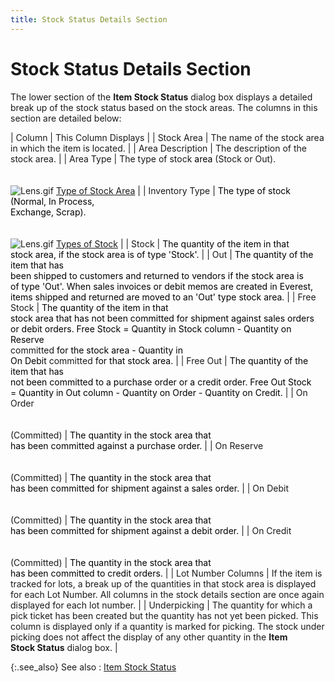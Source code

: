 ```yaml
---
title: Stock Status Details Section
---
```


# Stock Status Details Section


The lower section of the **Item Stock 
 Status** dialog box displays a detailed break up of the stock status  based on the stock areas. The columns in this section are detailed below:


| Column | This Column Displays |
| Stock Area | The name of the stock area in which the item is located. |
| Area Description | The description of the stock area. |
| Area Type | The type of stock <font color="#000000" class="hcp5">area </font>(Stock  or Out).<br/><br/><br/>![Lens.gif]({{site.mi_baseurl}}/img/lens.gif)<font color="#000000" class="hcp5"> </font>[Type  of Stock Area]({{site.sc_chm}}/options/miscellaneous-set-up/stock-areas/stock-areas/stock_area_profile_general_tab.html) |
| Inventory Type | <font color="#000000" class="hcp5">The type of stock (Normal, In Process, <br/> Exchange, Scrap).</font><br/><br/><br/>![Lens.gif]({{site.mi_baseurl}}/img/lens.gif) [Types  of Stock]({{site.sc_chm}}/options/miscellaneous-set-up/stock-areas/stock_area_types.html) |
| Stock | <font color="#000000" class="hcp5">The quantity of the item in that <br/> stock area, if the stock area is of type 'Stock'.</font> |
| Out | <font color="#000000" class="hcp5">The quantity of the item that has <br/> been shipped to customers and returned to vendors if the stock area is <br/> of type 'Out'. When sales invoices or debit memos are created in Everest, <br/> items shipped and returned are moved to an 'Out' type stock area.</font> |
| Free Stock | <font color="#000000" class="hcp5">The quantity of the item in that <br/> stock area that has not been committed for shipment against sales orders <br/> or debit orders. Free Stock = Quantity in Stock column - Quantity on Reserve <br/> </font>committed <font color="#000000" class="hcp5">for the stock area - Quantity in <br/> On Debit </font>committed<font color="#000000" class="hcp5"> for that stock area.</font> |
| Free Out | <font color="#000000" class="hcp5">The quantity of the item that has <br/> not been committed to a purchase order or a credit order. Free Out Stock <br/> = Quantity in Out column - Quantity on Order - Quantity on Credit.</font> |
| On Order<br/><br/><br/>(Committed) | <font color="#000000" class="hcp5">The quantity in the stock area that <br/> has been committed against a purchase order.</font> |
| On Reserve<br/><br/><br/>(Committed) | <font color="#000000" class="hcp5">The quantity in the stock area that <br/> has been committed for shipment against a sales order.</font> |
| On Debit<br/><br/><br/>(Committed) | <font color="#000000" class="hcp5">The quantity in the stock area that <br/> has been committed for shipment against a debit order.</font> |
| On Credit<br/><br/><br/>(Committed) | <font color="#000000" class="hcp5">The quantity in the stock area that <br/> has been committed to credit orders. </font> |
| Lot Number Columns | If the item is tracked for lots, a break up of the quantities  in that stock area is displayed for each Lot Number. All columns in the  stock details section are once again displayed for each lot number. |
| Underpicking | The quantity for which a pick ticket has been created  but the quantity has not yet been picked. This column is displayed only  if a quantity is marked for picking. The stock under picking does not  affect the display of any other quantity in the **Item <br/> Stock Status** dialog box. |



{:.see_also}
See also
: [Item  Stock Status]({{site.mi_baseurl}}/the-items-browser/information-available/item_stock_status_item_browser_option.html)
